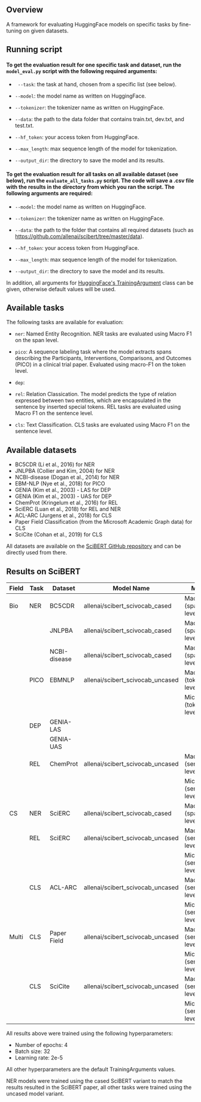## Overview

A framework for evaluating HuggingFace models on specific tasks by fine-tuning on given datasets.

## Running script

#### To get the evaluation result for one specific task and dataset, run the ```model_eval.py``` script with the following required arguments:


* ``` --task```: the task at hand, chosen from a specific list (see below).
  
* ```--model```: the model name as written on HuggingFace.

* ```--tokenizer```: the tokenizer name as written on HuggingFace.

* ```--data```: the path to the data folder that contains train.txt, dev.txt, and test.txt.

* ```--hf_token```: your access token from HuggingFace.

* ```--max_length```: max sequence length of the model for tokenization.

* ```--output_dir```: the directory to save the model and its results.

#### To get the evaluation result for all tasks on all available dataset (see below), run the ```evaluate_all_tasks.py``` script. The code will save a .csv file with the results in the directory from which you ran the script. The following arguments are required:

* ```--model```: the model name as written on HuggingFace.

* ```--tokenizer```: the tokenizer name as written on HuggingFace.

* ```--data```: the path to the folder that contains all required datasets (such as https://github.com/allenai/scibert/tree/master/data).

* ```--hf_token```: your access token from HuggingFace.

* ```--max_length```: max sequence length of the model for tokenization.

* ```--output_dir```: the directory to save the model and its results.


In addition, all arguments for [HuggingFace's TrainingArgument](https://huggingface.co/docs/transformers/en/main_classes/trainer#transformers.TrainingArguments) class can be given, otherwise default values will be used.



## Available tasks

The following tasks are available for evaluation:

* ```ner```: Named Entity Recognition. NER tasks are evaluated using Macro F1 on the span level.

* ```pico```:  A sequence labeling task where the model extracts spans describing the Participants, Interventions, Comparisons, and Outcomes (PICO) in a clinical trial paper.
Evaluated using macro-F1 on the token level.

* ```dep```:

* ```rel```: Relation Classication. The model predicts the type of relation expressed between two entities, which are encapsulated in the sentence by inserted special tokens. REL tasks are evaluated using Macro F1 on the sentence level.

* ```cls```: Text Classification. CLS tasks are evaluated using Macro F1 on the sentence level.

## Available datasets

* BC5CDR (Li et al., 2016) for NER
* JNLPBA (Collier and Kim, 2004) for NER
* NCBI-disease (Dogan et al., 2014) for NER
* EBM-NLP (Nye et al., 2018) for PICO
* GENIA (Kim et al., 2003) - LAS for DEP
* GENIA (Kim et al., 2003) - UAS for DEP
* ChemProt (Kringelum et al., 2016) for REL
* SciERC (Luan et al., 2018) for REL and NER
* ACL-ARC (Jurgens et al., 2018) for CLS
* Paper Field Classification (from the Microsoft Academic Graph data) for CLS
* SciCite (Cohan et al., 2019) for CLS

All datasets are available on the [SciBERT GitHub repository](https://github.com/allenai/scibert/tree/master/data) and can be directly used from there.

## Results on SciBERT

| Field | Task | Dataset      | Model Name                       | Metric                 | Result  |
|-------|------|--------------|----------------------------------|------------------------|---------|
| Bio   | NER  | BC5CDR       | allenai/scibert_scivocab_cased | Macro F1 (span-level)  | 0.94378 |
|       |      | JNLPBA       | allenai/scibert_scivocab_cased | Macro F1 (span-level)  | 0.93917 |
|       |      | NCBI-disease | allenai/scibert_scivocab_cased | Macro F1 (span-level)  | 0.88986 |
|       | PICO | EBMNLP       | allenai/scibert_scivocab_uncased | Macro F1 (token-level) | 0.78838 |
|       |      |              |                                   | Micro F1 (token-level) | 0.97080 |
|       | DEP  | GENIA-LAS    |                                  |                        |         |
|       |      | GENIA-UAS    |                                  |                        |         |
|       | REL  | ChemProt     | allenai/scibert_scivocab_uncased | Macro F1 (sentence-level)| 0.57377|
|       |       |             |                                  | Micro F1 (sentence-level)| 0.84607|
| CS    | NER  | SciERC       | allenai/scibert_scivocab_cased | Macro F1 (span-level)  | 0.62328 |
|       | REL  | SciERC       | allenai/scibert_scivocab_uncased | Macro F1 (sentence-level)| 0.78592|
|       |       |              |                                 | Micro F1 (sentence-level)| 0.86242|
|       | CLS  | ACL-ARC      | allenai/scibert_scivocab_uncased | Macro F1 (sentence-level)| 0.59925|
|       |       |             |                                  | Micro F1 (sentence-level)| 0.76978|
| Multi | CLS  | Paper Field  | allenai/scibert_scivocab_uncased | Macro F1 (sentence-level)| 0.74535|
|        |     |              |                                  | Micro F1 (sentence-level)| 0.74602|
|       | CLS  | SciCite      | allenai/scibert_scivocab_uncased | Macro F1 (sentence-level)| 0.85473|
|       |      |              |                                  | Micro F1 (sentence-level)| 0.86674|


All results above were trained using the following hyperparameters: 
* Number of epochs: 4
* Batch size: 32
* Learning rate: 2e-5

All other hyperparameters are the default TrainingArguments values. 

NER models were trained using the cased SciBERT variant to match the results resulted in the SciBERT paper, all other tasks were trained using the uncased model variant. 
